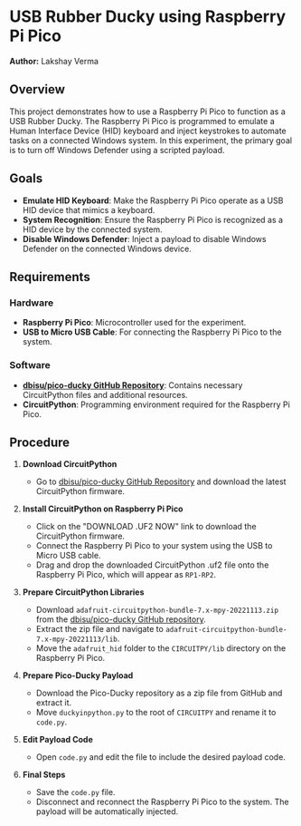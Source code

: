 # USB Rubber Ducky using Raspberry Pi Pico

**Author:** Lakshay Verma

## Overview

This project demonstrates how to use a Raspberry Pi Pico to function as a USB Rubber Ducky. The Raspberry Pi Pico is programmed to emulate a Human Interface Device (HID) keyboard and inject keystrokes to automate tasks on a connected Windows system. In this experiment, the primary goal is to turn off Windows Defender using a scripted payload.

## Goals

- **Emulate HID Keyboard**: Make the Raspberry Pi Pico operate as a USB HID device that mimics a keyboard.
- **System Recognition**: Ensure the Raspberry Pi Pico is recognized as a HID device by the connected system.
- **Disable Windows Defender**: Inject a payload to disable Windows Defender on the connected Windows device.

## Requirements

### Hardware
- **Raspberry Pi Pico**: Microcontroller used for the experiment.
- **USB to Micro USB Cable**: For connecting the Raspberry Pi Pico to the system.

### Software
- **[dbisu/pico-ducky GitHub Repository](https://github.com/dbisu/pico-ducky)**: Contains necessary CircuitPython files and additional resources.
- **CircuitPython**: Programming environment required for the Raspberry Pi Pico.

## Procedure

1. **Download CircuitPython**
   - Go to [dbisu/pico-ducky GitHub Repository](https://github.com/dbisu/pico-ducky) and download the latest CircuitPython firmware.

2. **Install CircuitPython on Raspberry Pi Pico**
   - Click on the "DOWNLOAD .UF2 NOW" link to download the CircuitPython firmware.
   - Connect the Raspberry Pi Pico to your system using the USB to Micro USB cable.
   - Drag and drop the downloaded CircuitPython .uf2 file onto the Raspberry Pi Pico, which will appear as `RP1-RP2`.

3. **Prepare CircuitPython Libraries**
   - Download `adafruit-circuitpython-bundle-7.x-mpy-20221113.zip` from the [dbisu/pico-ducky GitHub repository](https://github.com/dbisu/pico-ducky).
   - Extract the zip file and navigate to `adafruit-circuitpython-bundle-7.x-mpy-20221113/lib`.
   - Move the `adafruit_hid` folder to the `CIRCUITPY/lib` directory on the Raspberry Pi Pico.

4. **Prepare Pico-Ducky Payload**
   - Download the Pico-Ducky repository as a zip file from GitHub and extract it.
   - Move `duckyinpython.py` to the root of `CIRCUITPY` and rename it to `code.py`.

5. **Edit Payload Code**
   - Open `code.py` and edit the file to include the desired payload code. 

6. **Final Steps**
   - Save the `code.py` file.
   - Disconnect and reconnect the Raspberry Pi Pico to the system. The payload will be automatically injected.
